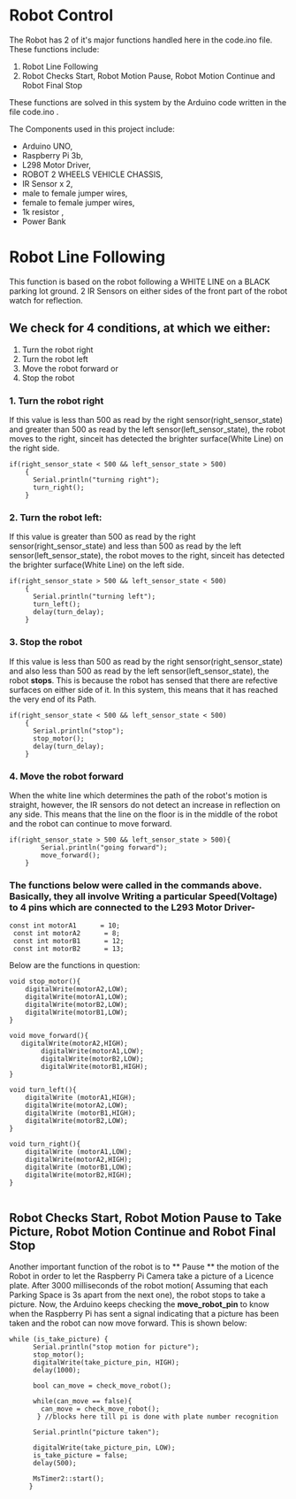 # Robot Control

The Robot has 2 of it's major functions handled here in the code.ino file.
These functions include:
1. Robot Line Following
2. Robot Checks Start, Robot Motion Pause, Robot Motion Continue  and Robot Final Stop

These functions are solved in this system by the Arduino code written in the file code.ino .

The Components used in this project include:
- Arduino UNO,
- Raspberry Pi 3b,
- L298 Motor Driver,
- ROBOT 2 WHEELS VEHICLE CHASSIS,
- IR Sensor x 2,
- male to female jumper wires,
- female to female jumper wires,
- 1k resistor ,
- Power Bank

# Robot Line Following

This function is based on the robot following a WHITE LINE on a BLACK parking lot ground.
2 IR Sensors on either sides of the front part of the robot watch for reflection. 
## We check for 4 conditions, at which we either:
1. Turn the robot right
2. Turn the robot left
3. Move the robot forward or
4. Stop the robot

### 1.  Turn the robot right
  If this value is less than 500 as read by the right sensor(right_sensor_state) and greater than 500 as read by the left sensor(left_sensor_state), the robot moves to the right, sinceit has detected the brighter surface(White Line) on the right side.
```
if(right_sensor_state < 500 && left_sensor_state > 500)
    {
      Serial.println("turning right");
      turn_right();
    } 
```
    
### 2.  Turn the robot left:
 If this value is greater than 500 as read by the right sensor(right_sensor_state) and less than 500 as read by the left sensor(left_sensor_state), the robot moves to the right, sinceit has detected the brighter surface(White Line) on the left side.
```
if(right_sensor_state > 500 && left_sensor_state < 500)
    {
      Serial.println("turning left");
      turn_left();
      delay(turn_delay);
    }
``` 
### 3.  Stop the robot
If this value is less than 500 as read by the right sensor(right_sensor_state) and also less than 500 as read by the left sensor(left_sensor_state), the robot **stops**. This is because the robot has sensed that there are refective surfaces on either side of it. In this system, this means that it has reached the very end of its Path.
```
if(right_sensor_state < 500 && left_sensor_state < 500)
    {
      Serial.println("stop");
      stop_motor();
      delay(turn_delay);
    }
```

### 4.  Move the robot forward 
When the white line which determines the path of the robot's motion is straight, however, the IR sensors do not detect an increase in reflection on any side. This means that the line on the floor is in the middle of the robot and the robot can continue to move forward.
```
if(right_sensor_state > 500 && left_sensor_state > 500){ 
        Serial.println("going forward");
        move_forward();
    }
```
### The functions below were called in the commands above. Basically, they all involve Writing a particular Speed(Voltage) to 4 pins which are connected to the L293 Motor Driver-  
```
const int motorA1      = 10;
 const int motorA2      = 8;
 const int motorB1      = 12;
 const int motorB2      = 13;
```

Below are the functions in question:
```
void stop_motor(){
    digitalWrite(motorA2,LOW);
    digitalWrite(motorA1,LOW);                       
    digitalWrite(motorB2,LOW);
    digitalWrite(motorB1,LOW);
}

void move_forward(){
   digitalWrite(motorA2,HIGH);
        digitalWrite(motorA1,LOW);                       
        digitalWrite(motorB2,LOW);
        digitalWrite(motorB1,HIGH);
}

void turn_left(){
    digitalWrite (motorA1,HIGH);
    digitalWrite(motorA2,LOW);                       
    digitalWrite (motorB1,HIGH);
    digitalWrite(motorB2,LOW);
}

void turn_right(){
    digitalWrite (motorA1,LOW);
    digitalWrite(motorA2,HIGH);                       
    digitalWrite (motorB1,LOW);
    digitalWrite(motorB2,HIGH);
}


```
## Robot Checks Start, Robot Motion Pause to Take Picture, Robot Motion Continue and Robot Final Stop

Another important function of the robot is to ** Pause ** the motion of the Robot in order to let the Raspberry Pi Camera take a picture of a Licence plate.
After 3000 milliseconds of the robot motion( Assuming that each Parking Space is 3s apart from the next one), the robot stops to take a picture.
Now, the Arduino keeps checking the __move_robot_pin__  to know when the Raspberry Pi has sent a signal indicating that a picture has been taken and the robot can now move forward.
This is shown below:
```
while (is_take_picture) {
      Serial.println("stop motion for picture");
      stop_motor();      
      digitalWrite(take_picture_pin, HIGH);
      delay(1000);
      
      bool can_move = check_move_robot();
      
      while(can_move == false){
        can_move = check_move_robot();
       } //blocks here till pi is done with plate number recognition 
       
      Serial.println("picture taken");
      
      digitalWrite(take_picture_pin, LOW);
      is_take_picture = false;
      delay(500);
      
      MsTimer2::start();
     }
     
```
